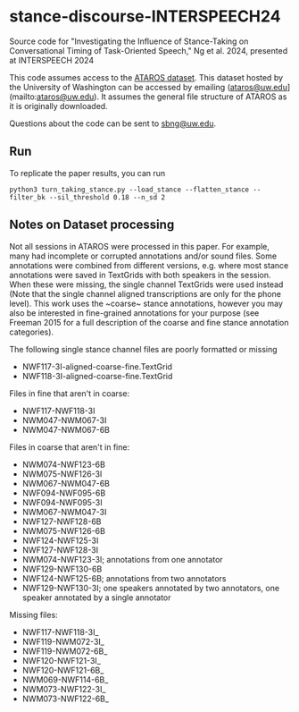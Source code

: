 # stance-discourse-INTERSPEECH24
Source code for "Investigating the Influence of Stance-Taking on Conversational Timing of Task-Oriented Speech," Ng et al. 2024, presented at INTERSPEECH 2024

This code assumes access to the [ATAROS dataset](https://depts.washington.edu/phonlab/projects/ataros.php). This dataset hosted by the University of Washington can be accessed by emailing (ataros@uw.edu](mailto:ataros@uw.edu). It assumes the general file structure of ATAROS as it is originally downloaded.

Questions about the code can be sent to [sbng@uw.edu](mailto:sbng@uw.edu).

## Run

To replicate the paper results, you can run

`python3 turn_taking_stance.py --load_stance --flatten_stance --filter_bk --sil_threshold 0.18 --n_sd 2`

## Notes on Dataset processing

Not all sessions in ATAROS were processed in this paper. For example, many had incomplete or corrupted annotations and/or sound files. Some annotations were combined from different versions, e.g. where most stance annotations were saved in TextGrids with both speakers in the session. When these were missing, the single channel TextGrids were used instead (Note that the single channel aligned transcriptions are only for the phone level). This work uses the ~coarse~ stance annotations, however you may also be interested in fine-grained annotations for your purpose (see Freeman 2015 for a full description of the coarse and fine stance annotation categories).

The following single stance channel files are poorly formatted or missing
* NWF117-3I-aligned-coarse-fine.TextGrid
* NWF118-3I-aligned-coarse-fine.TextGrid

Files in fine that aren't in coarse:
* NWF117-NWF118-3I
* NWM047-NWM067-3I
* NWM047-NWM067-6B

Files in coarse that aren't in fine:
* NWM074-NWF123-6B
* NWM075-NWF126-3I
* NWM067-NWM047-6B
* NWF094-NWF095-6B
* NWF094-NWF095-3I
* NWM067-NWM047-3I
* NWF127-NWF128-6B
* NWM075-NWF126-6B
* NWF124-NWF125-3I
* NWF127-NWF128-3I
* NWM074-NWF123-3I; annotations from one annotator
* NWF129-NWF130-6B
* NWF124-NWF125-6B; annotations from two annotators
* NWF129-NWF130-3I; one speakers annotated by two annotators, one speaker annotated by a single annotator

Missing files:
* NWF117-NWF118-3I_
* NWF119-NWM072-3I_
* NWF119-NWM072-6B_
* NWF120-NWF121-3I_
* NWF120-NWF121-6B_
* NWM069-NWF114-6B_
* NWM073-NWF122-3I_
* NWM073-NWF122-6B_

